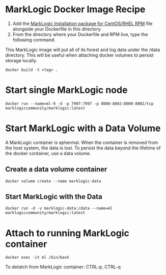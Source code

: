 # MarkLogic Docker Image Recipe

  1. Add the [MarkLogic Installation package for CentOS/RHEL RPM](https://developer.marklogic.com/products) file alongside your Dockerfile in this directory.  
  2. From the directory where your Dockerfile and RPM live, type the following command.

This MarkLogic image will put all of its forest and log data under the /data directory.  This will be useful when attaching docker volumes to persist storage locally.  

<!-- comment -->

    docker build -t <tag> .

# Start single MarkLogic node

    docker run --name=ml-9 -d -p 7997:7997 -p 8000-8002:8000-8002/tcp marklogiccommunity/marklogic:latest

# Start MarkLogic with a Data Volume

A MarkLogic container is ephermal.  When the container is removed from the host system, the data is lost.  To persist the data beyond the lifetime of the docker container, use a data volume.  

## Create a data volume container

    docker volume create --name marklogic-data

## Start MarkLogic with the Data

    docker run -d -v marklogic-data:/data --name=ml marklogiccommunity/marklogic:latest

# Attach to running MarkLogic container

    docker exec -it ml /bin/bash

To detatch from MarkLogic container: CTRL-p, CTRL-q
